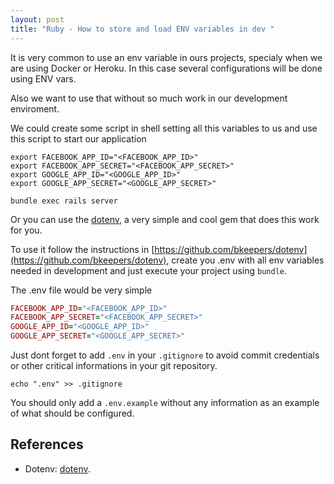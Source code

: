 ```yaml
---
layout: post
title: "Ruby - How to store and load ENV variables in dev "
---
```


It is very common to use an env variable in ours projects, specialy when we are using Docker or Heroku. In this case several configurations will be done using ENV vars.

Also we want to use that without so much work in our development enviroment.

We could create some script in shell setting all this variables to us and use this script to start our application

```
export FACEBOOK_APP_ID="<FACEBOOK_APP_ID>"
export FACEBOOK_APP_SECRET="<FACEBOOK_APP_SECRET>"
export GOOGLE_APP_ID="<GOOGLE_APP_ID>"
export GOOGLE_APP_SECRET="<GOOGLE_APP_SECRET>"

bundle exec rails server
```

Or you can use the [dotenv](https://github.com/bkeepers/dotenv), a very simple and cool gem that does this work for you.

To use it follow the instructions in [https://github.com/bkeepers/dotenv](https://github.com/bkeepers/dotenv), create you .env with all env variables needed in development and just execute your project using ``bundle``.

The .env file would be very simple

```ruby
FACEBOOK_APP_ID="<FACEBOOK_APP_ID>"
FACEBOOK_APP_SECRET="<FACEBOOK_APP_SECRET>"
GOOGLE_APP_ID="<GOOGLE_APP_ID>"
GOOGLE_APP_SECRET="<GOOGLE_APP_SECRET>"
```

Just dont forget to add ``.env`` in your ``.gitignore`` to avoid commit credentials or other critical informations in your git repository. 

```
echo ".env" >> .gitignore
```

You should only add a ``.env.example`` without any information as an example of what should be configured.

## References
  - Dotenv: [dotenv](https://github.com/bkeepers/dotenv).
